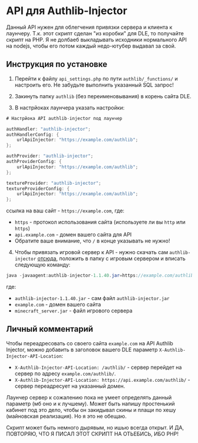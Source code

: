 # API для Authlib-Injector

Данный API нужен для облегчения привязки сервера и клиента к лаунчеру. Т.к. этот скрипт сделан "из коробки" для DLE, то получайте скрипт на PHP. Я не долбаеб выкладывать исходники нормального API на nodejs, чтобы его потом каждый недо-ютубер выдавал за свой.

## Инструкция по установке

1) Перейти к файлу `api_settings.php` по пути `authlib/_functions/` и настроить его. Не забудьте выполнить указанный SQL запрос!

2) Закинуть папку `authlib` (без переименовывания) в корень сайта DLE.

3) В настрйоках лаунчера указать настройки:
```java
# Настрйока API authlib-injector под лаунчер

authHandler: "authlib-injector";
authHandlerConfig: {
    urlApiInjector: "https://example.com/authlib";
};

authProvider: "authlib-injector";
authProviderConfig: {
    urlApiInjector: "https://example.com/authlib";
};

textureProvider: "authlib-injector";
textureProviderConfig: {
    urlApiInjector: "https://example.com/authlib";
};
```
ссылка на ваш сайт - `https://example.com`, где:
* `https` - протокол использования сайта (используете ли вы `http` или `https`)
* `api.example.com` - домен вашего сайта для API
* Обратите ваше внимание, что `/` в конце указывать не нужно!

4) Чтобы привязать игровой сервер к API - нужно скачать сам `authlib-injector` [отсюда](https://github.com/yushijinhun/authlib-injector/releases), положить в папку с игровым сервером и вписать следующую команду:
```java
java -javaagent:authlib-injector-1.1.40.jar=https://example.com/authlib -jar minecraft_server.jar
```
где:
* `authlib-injector-1.1.40.jar` - сам файл `authlib-injector.jar`
* `example.com` - домен вашего сайта
* `minecraft_server.jar` - файл игрового сервера

## Личный комментарий

Чтобы переадресовать со своего сайта `example.com` на API Authlib Injector, можно добавить в заголовок вашего DLE параметр `X-Authlib-Injector-API-Location`:
* `X-Authlib-Injector-API-Location: /authlib/` - сервер перейдет на сервер по адресу `example.com/authlib/`.
* `X-Authlib-Injector-API-Location: https://api.example.com/authlib/` - сервер переадресует на указанный домен.

Лаунчер сервер к сожалению пока не умеет определять данный параметр (мб оно и к лучшему).
Может быть напишу простенький кабинет под это дело, чтобы он закидывал скины и плащи по хешу (майновская реализация).
Но я это не обещаю.

Скрипт может быть немного дырявым, но ишью всегда открыт. 
И ДА, ПОВТОРЯЮ, ЧТО Я ПИСАЛ ЭТОТ СКРИПТ НА ОТЬЕБИСЬ, ИБО PHP!